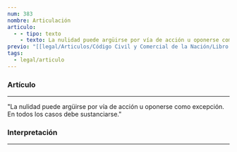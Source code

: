 ```yaml
---
num: 383
nombre: Articulación
articulo:
  - - tipo: texto
    - texto: La nulidad puede argüirse por vía de acción u oponerse como excepción. En todos los casos debe sustanciarse.
previo: "[[legal/Articulos/Código Civil y Comercial de la Nación/Libro Primero/Título 4/Capítulo 9/Sección 1/Sección 1, Disposiciones generales.md|Sección 1, Disposiciones generales]]"
tags:
  - legal/articulo
---
```

### Artículo
---
"La nulidad puede argüirse por vía de acción u oponerse como excepción. En todos los casos debe sustanciarse."

### Interpretación
---


